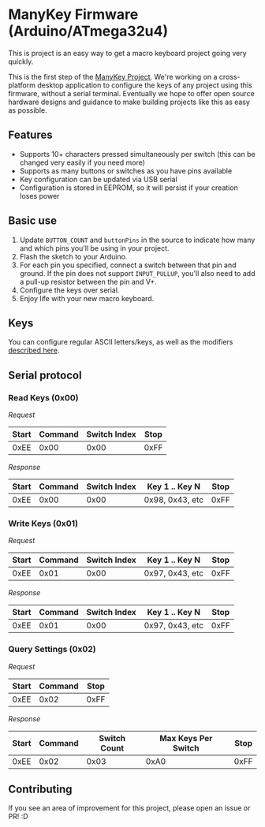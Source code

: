 # ManyKey Firmware (Arduino/ATmega32u4)
This is project is an easy way to get a macro keyboard project going very quickly.

This is the first step of the [ManyKey Project](http://www.manykey.org). We're working on a cross-platform desktop application to configure the keys of any project using this firmware, without a serial terminal. Eventually we hope to offer open source hardware designs and guidance to make building projects like this as easy as possible.

## Features
- Supports 10+ characters pressed simultaneously per switch (this can be changed very easily if you need more)
- Supports as many buttons or switches as you have pins available
- Key configuration can be updated via USB serial
- Configuration is stored in EEPROM, so it will persist if your creation loses power

## Basic use
1. Update ```BUTTON_COUNT``` and ```buttonPins``` in the source to indicate how many and which pins you'll be using in your project.
2. Flash the sketch to your Arduino.
3. For each pin you specified, connect a switch between that pin and ground. If the pin does not support ```INPUT_PULLUP```, you'll also need to add a pull-up resistor between the pin and V+.
4. Configure the keys over serial.
5. Enjoy life with your new macro keyboard.

## Keys
You can configure regular ASCII letters/keys, as well as the modifiers [described here](https://www.arduino.cc/en/Reference/KeyboardModifiers).

## Serial protocol
### Read Keys (0x00)

_Request_

Start | Command | Switch Index | Stop
----- | ------- | ------------ | ----
0xEE  | 0x00    | 0x00         | 0xFF

_Response_

Start | Command | Switch Index | Key 1 .. Key N | Stop
----- | --------| ------------ | -------------- | ----
0xEE  | 0x00    | 0x00         | 0x98, 0x43, etc| 0xFF


### Write Keys (0x01)

_Request_

Start | Command | Switch Index | Key 1 .. Key N | Stop
----- | ------- | ------------ | -------------- | ----
0xEE  | 0x01    | 0x00         | 0x97, 0x43, etc| 0xFF

_Response_

Start | Command | Switch Index | Key 1 .. Key N | Stop
----- | --------| ------------ | -------------- | ----
0xEE  | 0x01    | 0x00         | 0x97, 0x43, etc| 0xFF

### Query Settings (0x02)

_Request_

Start | Command | Stop
----- | ------- | ----
0xEE  | 0x02    | 0xFF

_Response_

Start | Command | Switch Count | Max Keys Per Switch | Stop
----- | ------- | ------------ | ------------------- | ----
0xEE  | 0x02    | 0x03         | 0xA0                | 0xFF

## Contributing
If you see an area of improvement for this project, please open an issue or PR! :D